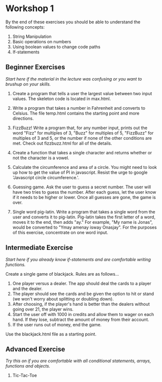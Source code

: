 # Workshop 1

By the end of these exercises you should be able to understand the following concepts:

1. String Manipulation
2. Basic operations on numbers
3. Using boolean values to change code paths
4. If-statements

## Beginner Exercises
*Start here if the material in the lecture was confusing or you want to brushup on your skills.*

1. Create a program that tells a user the largest value between two input values.  The skeleton code is located in max.html.

2. Write a program that takes a number in Fahrenheit and converts to Celsius.  The file temp.html contains the starting point and more directions.

3. FizzBuzz!  Write a program that, for any number input, prints out the word "Fizz" for multiples of 3, "Buzz" for multiples of 5, "FizzBuzz" for multiples of 3 and 5, or the number if none of the other conditions are met.  Check out fizzbuzz.html for all of the details.

4. Create a function that takes a single character and returns whether or not the character is a vowel.

5. Calculate the circumference and area of a circle.  You might need to look up how to get the value of PI in javascript.  Resist the urge to google 'Javascript circle circumference.'.

6. Guessing game.  Ask the user to guess a secret number.  The user will have two tries to guess the number.  After each guess, let the user know if it needs to be higher or lower.  Once all guesses are gone, the game is over.

7. Single word pig-latin.  Write a program that takes a single word from the user and converts it to pig-latin.  Pig-latin takes the first letter of a word, moves it to the end, then adds "ay."  For example, "My name is Jonas", would be converted to "Ymay amenay isway Onasjay".  For the purposes of this exercise, concentrate on one word input.


## Intermediate Exercise
*Start here if you already know if-statements and are comfortable writing functions.*

Create a single game of blackjack. Rules are as follows...

1. One player versus a dealer.  The app should deal the cards to a player and the dealer.
2. The player should see the cards and be given the option to hit or stand (we won't worry about splitting or doubling down).
3. After choosing, if the player's hand is better than the dealers without going over 21, the player wins.
4. Start the user off with 1000 in credits and allow them to wager on each hand.  If they lose, subtract the amount of money from their account.
5. If the user runs out of money, end the game.

Use the blackjack.html file as a starting point.


## Advanced Exercise
*Try this on if you are comfortable with all conditional statements, arrays, functions and objects.*

1. Tic-Tac-Toe
